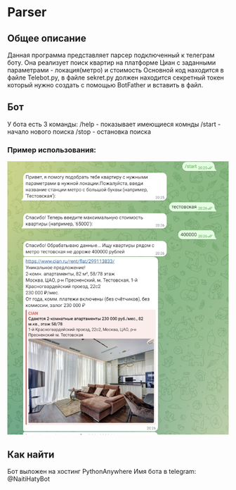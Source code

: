 # Parser
## Общее описание
Данная программа представляет парсер подключенный к телеграм боту.
Она реализует поиск квартир на платформе Циан с заданными параметрами - локация(метро) и стоимость
Основной код находится в файле Telebot.py, в файле sekret.py должен находится секретный токен который нужно создать с помощью BotFather и вставить в файл.
## Бот
У бота есть 3 команды:
/help - показывает имеющиеся комнды
/start - начало нового поиска
/stop - остановка поиска
### Пример использования:
![alt text](<Пример работы.PNG>)
## Как найти
Бот выложен на хостинг PythonAnywhere
Имя бота в telegram: @NaitiHatyBot
